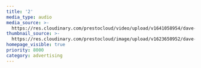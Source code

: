 ```yaml
---
title: '2'
media_type: audio
media_source: >-
  https://res.cloudinary.com/prestocloud/video/upload/v1641058954/dave-peach-web-netlify-cms/chillout.mp3
thumbnail_source: >-
  https://res.cloudinary.com/prestocloud/image/upload/v1623650952/dave-peach-web-netlify-cms/march_madness.png
homepage_visible: true
priority: 8000
category: advertising
---
```

